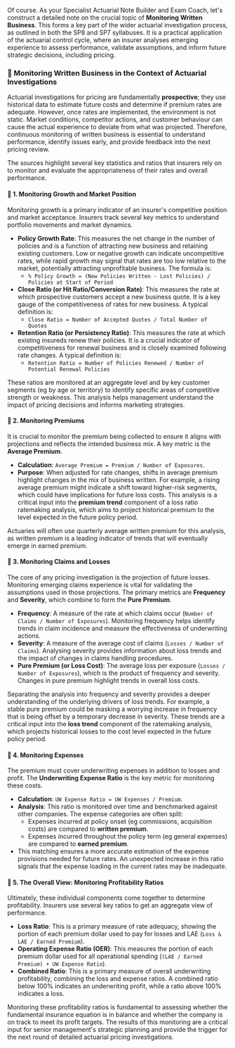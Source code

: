 Of course. As your Specialist Actuarial Note Builder and Exam Coach, let's construct a detailed note on the crucial topic of **Monitoring Written Business**. This forms a key part of the wider actuarial investigation process, as outlined in both the SP8 and SP7 syllabuses. It is a practical application of the actuarial control cycle, where an insurer analyses emerging experience to assess performance, validate assumptions, and inform future strategic decisions, including pricing.

### **📗 Monitoring Written Business in the Context of Actuarial Investigations**

Actuarial investigations for pricing are fundamentally **prospective**; they use historical data to estimate future costs and determine if premium rates are adequate. However, once rates are implemented, the environment is not static. Market conditions, competitor actions, and customer behaviour can cause the actual experience to deviate from what was projected. Therefore, continuous monitoring of written business is essential to understand performance, identify issues early, and provide feedback into the next pricing review.

The sources highlight several key statistics and ratios that insurers rely on to monitor and evaluate the appropriateness of their rates and overall performance.

#### **🔹 1\. Monitoring Growth and Market Position**

Monitoring growth is a primary indicator of an insurer's competitive position and market acceptance. Insurers track several key metrics to understand portfolio movements and market dynamics.

* **Policy Growth Rate**: This measures the net change in the number of policies and is a function of attracting new business and retaining existing customers. Low or negative growth can indicate uncompetitive rates, while rapid growth may signal that rates are too low relative to the market, potentially attracting unprofitable business. The formula is:  
  * `% Policy Growth = (New Policies Written - Lost Policies) / Policies at Start of Period`  
* **Close Ratio (or Hit Ratio/Conversion Rate)**: This measures the rate at which prospective customers accept a new business quote. It is a key gauge of the competitiveness of rates for new business. A typical definition is:  
  * `Close Ratio = Number of Accepted Quotes / Total Number of Quotes`  
* **Retention Ratio (or Persistency Ratio)**: This measures the rate at which existing insureds renew their policies. It is a crucial indicator of competitiveness for renewal business and is closely examined following rate changes. A typical definition is:  
  * `Retention Ratio = Number of Policies Renewed / Number of Potential Renewal Policies`

These ratios are monitored at an aggregate level and by key customer segments (eg by age or territory) to identify specific areas of competitive strength or weakness. This analysis helps management understand the impact of pricing decisions and informs marketing strategies.

#### **🔹 2\. Monitoring Premiums**

It is crucial to monitor the premium being collected to ensure it aligns with projections and reflects the intended business mix. A key metric is the **Average Premium**.

* **Calculation**: `Average Premium = Premium / Number of Exposures`.  
* **Purpose**: When adjusted for rate changes, shifts in average premium highlight changes in the mix of business written. For example, a rising average premium might indicate a shift toward higher-risk segments, which could have implications for future loss costs. This analysis is a critical input into the **premium trend** component of a loss ratio ratemaking analysis, which aims to project historical premium to the level expected in the future policy period.

Actuaries will often use quarterly average written premium for this analysis, as written premium is a leading indicator of trends that will eventually emerge in earned premium.

#### **🔹 3\. Monitoring Claims and Losses**

The core of any pricing investigation is the projection of future losses. Monitoring emerging claims experience is vital for validating the assumptions used in those projections. The primary metrics are **Frequency** and **Severity**, which combine to form the **Pure Premium**.

* **Frequency**: A measure of the rate at which claims occur (`Number of Claims / Number of Exposures`). Monitoring frequency helps identify trends in claim incidence and measure the effectiveness of underwriting actions.  
* **Severity**: A measure of the average cost of claims (`Losses / Number of Claims`). Analysing severity provides information about loss trends and the impact of changes in claims handling procedures.  
* **Pure Premium (or Loss Cost)**: The average loss per exposure (`Losses / Number of Exposures`), which is the product of frequency and severity. Changes in pure premium highlight trends in overall loss costs.

Separating the analysis into frequency and severity provides a deeper understanding of the underlying drivers of loss trends. For example, a stable pure premium could be masking a worrying increase in frequency that is being offset by a temporary decrease in severity. These trends are a critical input into the **loss trend** component of the ratemaking analysis, which projects historical losses to the cost level expected in the future policy period.

#### **🔹 4\. Monitoring Expenses**

The premium must cover underwriting expenses in addition to losses and profit. The **Underwriting Expense Ratio** is the key metric for monitoring these costs.

* **Calculation**: `UW Expense Ratio = UW Expenses / Premium`.  
* **Analysis**: This ratio is monitored over time and benchmarked against other companies. The expense categories are often split:  
  * Expenses incurred at policy onset (eg commissions, acquisition costs) are compared to **written premium**.  
  * Expenses incurred throughout the policy term (eg general expenses) are compared to **earned premium**.  
* This matching ensures a more accurate estimation of the expense provisions needed for future rates. An unexpected increase in this ratio signals that the expense loading in the current rates may be inadequate.

#### **🔹 5\. The Overall View: Monitoring Profitability Ratios**

Ultimately, these individual components come together to determine profitability. Insurers use several key ratios to get an aggregate view of performance.

* **Loss Ratio**: This is a primary measure of rate adequacy, showing the portion of each premium dollar used to pay for losses and LAE (`Loss & LAE / Earned Premium`).  
* **Operating Expense Ratio (OER)**: This measures the portion of each premium dollar used for all operational spending (`(LAE / Earned Premium) + UW Expense Ratio`).  
* **Combined Ratio**: This is a primary measure of overall underwriting profitability, combining the loss and expense ratios. A combined ratio below 100% indicates an underwriting profit, while a ratio above 100% indicates a loss.

Monitoring these profitability ratios is fundamental to assessing whether the fundamental insurance equation is in balance and whether the company is on track to meet its profit targets. The results of this monitoring are a critical input for senior management's strategic planning and provide the trigger for the next round of detailed actuarial pricing investigations.

